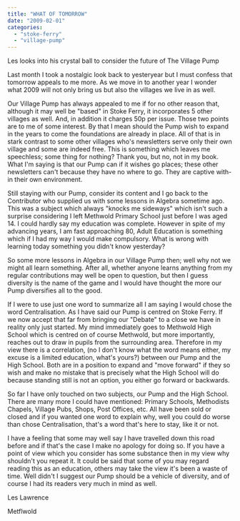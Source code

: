 ```yaml
---
title: "WHAT OF TOMORROW"
date: "2009-02-01"
categories: 
  - "stoke-ferry"
  - "village-pump"
---
```


Les looks into his crystal ball to consider the future of The Village Pump

Last month I took a nostalgic look back to yesteryear but I must confess that tomorrow appeals to me more. As we move in to another year I wonder what 2009 will not only bring us but also the villages we live in as well.

Our Village Pump has always appealed to me if for no other reason that, although it may well be "based" in Stoke Ferry, it incorporates 5 other villages as well. And, in addition it charges 50p per issue. Those two points are to me of some interest. By that I mean should the Pump wish to expand in the years to come the foundations are already in place. All of that is in stark contrast to some other villages who's newsletters serve only their own village and some are indeed free. This is something which leaves me speechless; some thing for nothing? Thank you, but no, not in my book. What I'm saying is that our Pump can if it wishes go places; these other newsletters can't because they have no where to go. They are captive with-in their own environment.

Still staying with our Pump, consider its content and I go back to the Contributor who supplied us with some lessons in Algebra sometime ago. This was a subject which always "knocks me sideways" which isn't such a surprise considering I left Methwold Primary School just before I was aged 14. I could hardly say my education was complete. However in spite of my advancing years, I am fast approaching 80, Adult Education is something which if I had my way I would make compulsory. What is wrong with learning today something you didn't know yesterday?

So some more lessons in Algebra in our Village Pump then; well why not we might all learn something. After all, whether anyone learns anything from my regular contributions may well be open to question, but then I guess diversity is the name of the game and I would have thought the more our Pump diversifies all to the good.

If I were to use just one word to summarize all I am saying I would chose the word Centralisation. As I have said our Pump is centred on Stoke Ferry. If we now accept that far from bringing our "Debate" to a close we have in reality only just started. My mind immediately goes to Methwold High School which is centred on of course Methwold, but more importantly, reaches out to draw in pupils from the surrounding area. Therefore in my view there is a correlation, (no I don't know what the word means either, my excuse is a limited education, what's yours?) between our Pump and the High School. Both are in a position to expand and "move forward" if they so wish and make no mistake that is precisely what the High School will do because standing still is not an option, you either go forward or backwards.

So far I have only touched on two subjects, our Pump and the High School. There are many more I could have mentioned: Primary Schools, Methodists Chapels, Village Pubs, Shops, Post Offices, etc. All have been sold or closed and if you wanted one word to explain why, well you could do worse than chose Centralisation, that's a word that's here to stay, like it or not.

I have a feeling that some may well say I have travelled down this road before and if that's the case I make no apology for doing so. If you have a point of view which you consider has some substance then in my view why shouldn't you repeat it. It could be said that some of you may regard reading this as an education, others may take the view it's been a waste of time. Well didn't I suggest our Pump should be a vehicle of diversity, and of course I had its readers very much in mind as well.

Les Lawrence

Metflwold
